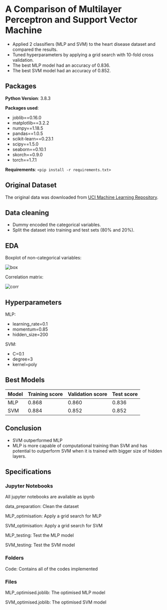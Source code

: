 # A Comparison of Multilayer Perceptron and Support Vector Machine
* Applied 2 classifiers (MLP and SVM) to the heart disease dataset and compared the results.
* Tuned hyperparameters by applying a grid search with 10-fold cross validation.
* The best MLP model had an accuracy of 0.836.
* The best SVM model had an accuracy of 0.852.

## Packages
**Python Version**: 3.8.3

**Packages used**:
* joblib==0.16.0
* matplotlib==3.2.2
* numpy==1.18.5
* pandas==1.0.5
* scikit-learn==0.23.1
* scipy==1.5.0
* seaborn==0.10.1
* skorch==0.9.0
* torch==1.7.1

**Requirements**: 
`<pip install -r requirements.txt>`

## Original Dataset
The original data was downloaded from [UCI Machine Learning Repository](https://archive.ics.uci.edu/ml/datasets/Heart+Disease).


## Data cleaning
* Dummy encoded the categorical variables.
* Split the dataset into training and test sets (80% and 20%).

## EDA

Boxplot of non-categorical variables:

![box](https://github.com/ChikazeMori/Comparison-of-MultilayerPerceptron-and-SupportVectorMachine/blob/main/pics/boxplot.png)


Correlation matrix:

![corr](https://github.com/ChikazeMori/Comparison-of-MultilayerPerceptron-and-SupportVectorMachine/blob/main/pics/corr.png)

## Hyperparameters
MLP: 
* learning_rate=0.1
* momentum=0.85
* hidden_size=200

SVM: 
* C=0.1
* degree=3
* kernel=poly

## Best Models
Model |	Training score |	Validation score	| Test score
------------ | ------------- | ------------ | -----------
MLP |	0.868 |	0.860 |	0.836
SVM |	0.884 | 0.852 | 0.852

## Conclusion 
* SVM outperformed MLP
* MLP is more capable of computational training than SVM and has potential to outperform SVM when it is trained with bigger size of hidden layers.


## Specifications

### Jupyter Notebooks

All jupyter notebooks are available as ipynb

data_preparation: Clean the dataset

MLP_optimisation: Apply a grid search for MLP

SVM_optimisation: Apply a grid search for SVM

MLP_testing: Test the MLP model

SVM_testing: Test the SVM model

### Folders

Code: Contains all of the codes implemented

### Files

MLP_optimised.joblib: The optimised MLP model

SVM_optimised.joblib: The optimised SVM model
